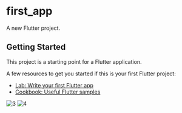 # first_app

A new Flutter project.

## Getting Started

This project is a starting point for a Flutter application.

A few resources to get you started if this is your first Flutter project:

- [Lab: Write your first Flutter app](https://docs.flutter.dev/get-started/codelab)
- [Cookbook: Useful Flutter samples](https://docs.flutter.dev/cookbook)

![3](https://github.com/alina-071100/telcell-project/assets/86889072/6cd1d0b9-2a7f-48fb-af43-28dde6848f65)
![4](https://github.com/alina-071100/telcell-project/assets/86889072/35fe58ba-dd36-4127-b8e2-f405eb2f3e75)

